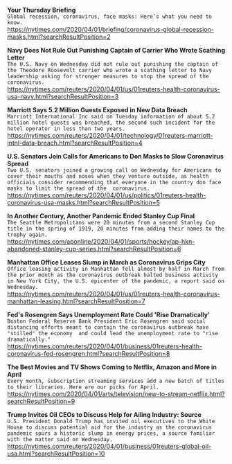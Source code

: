 **Your Thursday Briefing**\
`Global recession, coronavirus, face masks: Here’s what you need to know.`\
https://nytimes.com/2020/04/01/briefing/coronavirus-global-recession-masks.html?searchResultPosition=2

**Navy Does Not Rule Out Punishing Captain of Carrier Who Wrote Scathing Letter**\
`The U.S. Navy on Wednesday did not rule out punishing the captain of the Theodore Roosevelt carrier who wrote a scathing letter to Navy leadership asking for stronger measures to stop the spread of the coronavirus.`\
https://nytimes.com/reuters/2020/04/01/us/01reuters-health-coronavirus-usa-navy.html?searchResultPosition=3

**Marriott Says 5.2 Million Guests Exposed in New Data Breach**\
`Marriott International Inc said on Tuesday information of about 5.2 million hotel guests was breached, the second such incident for the hotel operator in less than two years.`\
https://nytimes.com/reuters/2020/04/01/technology/01reuters-marriott-intnl-data-breach.html?searchResultPosition=4

**U.S. Senators Join Calls for Americans to Don Masks to Slow Coronavirus Spread**\
`Two U.S. senators joined a growing call on Wednesday for Americans to cover their mouths and noses when they venture outside, as health officials consider recommending that everyone in the country don face masks to limit the spread of the  coronavirus.`\
https://nytimes.com/reuters/2020/04/01/us/politics/01reuters-health-coronavirus-usa-masks.html?searchResultPosition=5

**In Another Century, Another Pandemic Ended Stanley Cup Final**\
`The Seattle Metropolitans were 20 minutes from a second Stanley Cup title in the spring of 1919, 20 minutes from adding their names to the trophy again. `\
https://nytimes.com/aponline/2020/04/01/sports/hockey/ap-hkn-abandoned-stanley-cup-series.html?searchResultPosition=6

**Manhattan Office Leases Slump in March as Coronavirus Grips City**\
`Office leasing activity in Manhattan fell almost by half in March from the prior month as the coronavirus outbreak halted business activity in New York City, the U.S. epicenter of the pandemic, a report said on Wednesday.`\
https://nytimes.com/reuters/2020/04/01/us/01reuters-health-coronavirus-manhattan-leasing.html?searchResultPosition=7

**Fed's Rosengren Says Unemployment Rate Could 'Rise Dramatically'**\
`Boston Federal Reserve Bank President Eric Rosengren said social distancing efforts meant to contain the coronavirus outbreak have "stilled" the economy  and could lead the unemployment rate to "rise dramatically." `\
https://nytimes.com/reuters/2020/04/01/business/01reuters-health-coronavirus-fed-rosengren.html?searchResultPosition=8

**The Best Movies and TV Shows Coming to Netflix, Amazon and More in April**\
`Every month, subscription streaming services add a new batch of titles to their libraries. Here are our picks for April.`\
https://nytimes.com/2020/04/01/arts/television/new-to-stream-netflix.html?searchResultPosition=9

**Trump Invites Oil CEOs to Discuss Help for Ailing Industry: Source**\
`U.S. President Donald Trump has invited oil executives to the White House to discuss potential aid for the industry as the coronavirus pandemic spurs a historic slump in energy prices, a source familiar with the matter said on Wednesday.`\
https://nytimes.com/reuters/2020/04/01/business/01reuters-global-oil-usa.html?searchResultPosition=10

